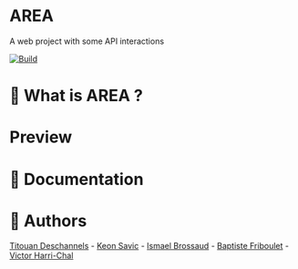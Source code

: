 # AREA
A web project with some API interactions

[![Build](https://img.shields.io/github/workflow/status/JohanCDev/Bomberman/Build)](https://github.com/VictorHarri-Chal/AREA/actions/workflows/build.yml)

# :rocket:  What is AREA ?

# Preview

# :page_with_curl:  Documentation

# :dancers:  Authors
[Titouan Deschannels](https://github.com/titouandeschanels) - [Keon Savic](https://github.com/KeonSavic) - [Ismael Brossaud](https://github.com/bbgobb) - [Baptiste Friboulet](https://github.com/Blynqs) - [Victor Harri-Chal](https://github.com/VictorHarri-Chal)